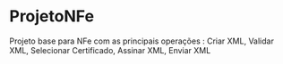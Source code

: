 ProjetoNFe
==========

Projeto base para NFe com as principais operações : Criar XML, Validar XML, Selecionar Certificado, Assinar XML, Enviar XML
